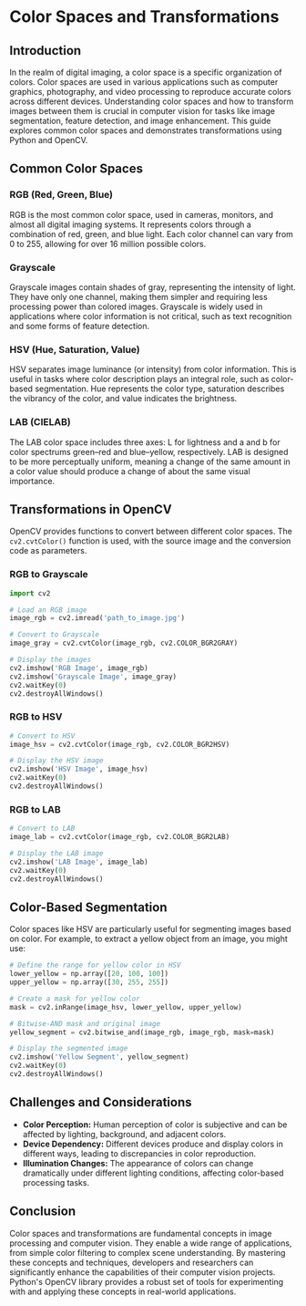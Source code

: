 
# Color Spaces and Transformations

## Introduction

In the realm of digital imaging, a color space is a specific organization of colors. Color spaces are used in various applications such as computer graphics, photography, and video processing to reproduce accurate colors across different devices. Understanding color spaces and how to transform images between them is crucial in computer vision for tasks like image segmentation, feature detection, and image enhancement. This guide explores common color spaces and demonstrates transformations using Python and OpenCV.

## Common Color Spaces

### RGB (Red, Green, Blue)

RGB is the most common color space, used in cameras, monitors, and almost all digital imaging systems. It represents colors through a combination of red, green, and blue light. Each color channel can vary from 0 to 255, allowing for over 16 million possible colors.

### Grayscale

Grayscale images contain shades of gray, representing the intensity of light. They have only one channel, making them simpler and requiring less processing power than colored images. Grayscale is widely used in applications where color information is not critical, such as text recognition and some forms of feature detection.

### HSV (Hue, Saturation, Value)

HSV separates image luminance (or intensity) from color information. This is useful in tasks where color description plays an integral role, such as color-based segmentation. Hue represents the color type, saturation describes the vibrancy of the color, and value indicates the brightness.

### LAB (CIELAB)

The LAB color space includes three axes: L for lightness and a and b for color spectrums green–red and blue–yellow, respectively. LAB is designed to be more perceptually uniform, meaning a change of the same amount in a color value should produce a change of about the same visual importance.

## Transformations in OpenCV

OpenCV provides functions to convert between different color spaces. The `cv2.cvtColor()` function is used, with the source image and the conversion code as parameters.

### RGB to Grayscale

```python
import cv2

# Load an RGB image
image_rgb = cv2.imread('path_to_image.jpg')

# Convert to Grayscale
image_gray = cv2.cvtColor(image_rgb, cv2.COLOR_BGR2GRAY)

# Display the images
cv2.imshow('RGB Image', image_rgb)
cv2.imshow('Grayscale Image', image_gray)
cv2.waitKey(0)
cv2.destroyAllWindows()
```

### RGB to HSV

```python
# Convert to HSV
image_hsv = cv2.cvtColor(image_rgb, cv2.COLOR_BGR2HSV)

# Display the HSV image
cv2.imshow('HSV Image', image_hsv)
cv2.waitKey(0)
cv2.destroyAllWindows()
```

### RGB to LAB

```python
# Convert to LAB
image_lab = cv2.cvtColor(image_rgb, cv2.COLOR_BGR2LAB)

# Display the LAB image
cv2.imshow('LAB Image', image_lab)
cv2.waitKey(0)
cv2.destroyAllWindows()
```

## Color-Based Segmentation

Color spaces like HSV are particularly useful for segmenting images based on color. For example, to extract a yellow object from an image, you might use:

```python
# Define the range for yellow color in HSV
lower_yellow = np.array([20, 100, 100])
upper_yellow = np.array([30, 255, 255])

# Create a mask for yellow color
mask = cv2.inRange(image_hsv, lower_yellow, upper_yellow)

# Bitwise-AND mask and original image
yellow_segment = cv2.bitwise_and(image_rgb, image_rgb, mask=mask)

# Display the segmented image
cv2.imshow('Yellow Segment', yellow_segment)
cv2.waitKey(0)
cv2.destroyAllWindows()
```

## Challenges and Considerations

- **Color Perception:** Human perception of color is subjective and can be affected by lighting, background, and adjacent colors.
- **Device Dependency:** Different devices produce and display colors in different ways, leading to discrepancies in color reproduction.
- **Illumination Changes:** The appearance of colors can change dramatically under different lighting conditions, affecting color-based processing tasks.

## Conclusion

Color spaces and transformations are fundamental concepts in image processing and computer vision. They enable a wide range of applications, from simple color filtering to complex scene understanding. By mastering these concepts and techniques, developers and researchers can significantly enhance the capabilities of their computer vision projects. Python's OpenCV library provides a robust set of tools for experimenting with and applying these concepts in real-world applications.
